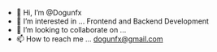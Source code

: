 - 👋 Hi, I’m @Dogunfx
- 👀 I’m interested in ... Frontend and Backend Development
- 💞️ I’m looking to collaborate on ...
- 📫 How to reach me ... dogunfx@gmail.com

<!---
Dogunfx/Dogunfx is a ✨ special ✨ repository because its `README.md` (this file) appears on your GitHub profile.
You can click the Preview link to take a look at your changes.
--->
